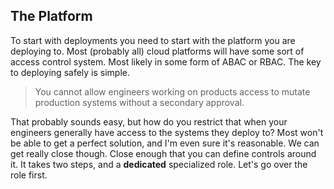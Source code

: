 ## The Platform

To start with deployments you need to start with the platform you are deploying to. Most (probably all) cloud platforms will have some sort of access control system. Most likely in some form of ABAC or RBAC. The key to deploying safely is simple.

> You cannot allow engineers working on products access to mutate production systems without a secondary approval.

That probably sounds easy, but how do you restrict that when your engineers generally have access to the systems they deploy to? Most won't be able to get a perfect solution, and I'm even sure it's reasonable. We can get really close though. Close enough that you can define controls around it. It takes two steps, and a **dedicated** specialized role. Let's go over the role first.

